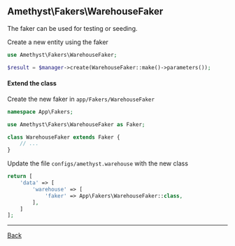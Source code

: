 ## Amethyst\Fakers\WarehouseFaker

The faker can be used for testing or seeding.

Create a new entity using the faker

```php
use Amethyst\Fakers\WarehouseFaker;

$result = $manager->create(WarehouseFaker::make()->parameters());
```

#### Extend the class

Create the new faker in `app/Fakers/WarehouseFaker`
```php
namespace App\Fakers;

use Amethyst\Fakers\WarehouseFaker as Faker;

class WarehouseFaker extends Faker {
	// ...
}
```
Update the file `configs/amethyst.warehouse` with the new class
```php
return [
    'data' => [
        'warehouse' => [
            'faker' => App\Fakers\WarehouseFaker::class,
        ],
    ]
];
```


---
[Back](index.md)